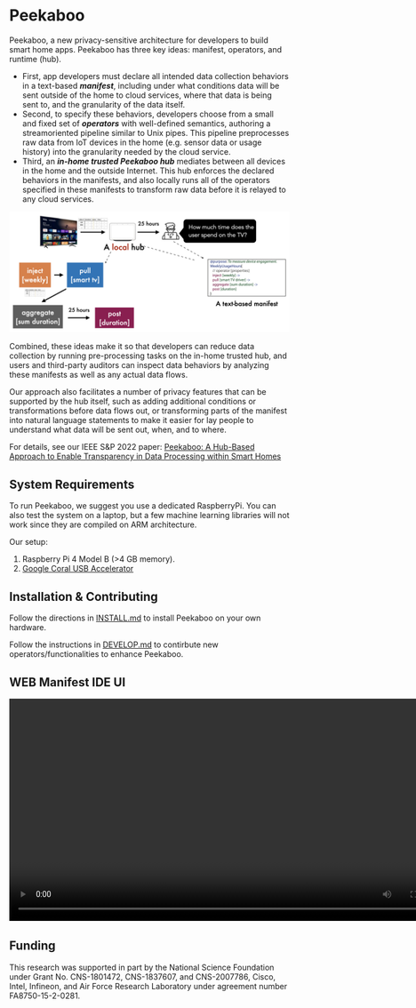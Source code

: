# Peekaboo


Peekaboo, a new privacy-sensitive
architecture for developers to build smart home apps. Peekaboo has three key ideas: manifest, operators, and runtime (hub).

- First, app developers must declare all intended data collection behaviors in a text-based ***manifest***, including under what conditions data will be sent outside of the home to cloud services, where that data is being sent to, and the granularity of the data itself. 
- Second, to specify these behaviors, developers choose from a small and fixed set
of ***operators*** with well-defined semantics, authoring a streamoriented pipeline similar to Unix pipes. This pipeline preprocesses raw data from IoT devices in the home (e.g. sensor data or usage history) into the granularity needed by the cloud service. 
- Third, an ***in-home trusted Peekaboo hub*** mediates between all devices in the home and the outside Internet. This hub enforces the declared behaviors in the manifests, and also locally runs all of the operators specified in these manifests to transform raw data before it is relayed to any cloud services.

<img src="doc/architecture-overview.jpeg"/>

Combined, these ideas make it so that developers can reduce data collection by running pre-processing tasks on the in-home trusted hub, and users and third-party auditors can inspect data behaviors by analyzing these manifests as well as any actual data flows. 

Our approach also facilitates a number of privacy features that can be supported by the hub itself, such as adding additional conditions or transformations before data flows out, or transforming parts of the manifest into natural language statements to make it easier for lay people to understand what data will be sent out, when, and to where.

For details, see our IEEE S&amp;P 2022 paper: [Peekaboo: A Hub-Based Approach to Enable Transparency in Data Processing within Smart Homes](http://haojianj.in/resource/pdf/peekaboo-oakland22.pdf)





## System Requirements

To run Peekaboo, we suggest you use a dedicated RaspberryPi. You can also test the system on a laptop, but a few machine learning libraries will not work since they are compiled on ARM architecture. 

Our setup: 

1. Raspberry Pi 4 Model B (>4 GB memory).
2. [Google Coral USB Accelerator](https://coral.ai/products/accelerator/)


## Installation & Contributing

Follow the directions in [INSTALL.md](https://github.com/CMUChimpsLab/Peekaboo/blob/main/INSTALL.md) to install Peekaboo on your own hardware.  

Follow the instructions in [DEVELOP.md](https://github.com/CMUChimpsLab/Peekaboo/blob/main/DEVELOP.md) to contirbute new operators/functionalities to enhance Peekaboo. 



## WEB Manifest IDE UI

<video src='doc/web-ide-demo.mp4' width=800></video>



## Funding
This research was supported in part by the National Science Foundation under Grant No. CNS-1801472, CNS-1837607, and CNS-2007786, Cisco, Intel, Infineon, and Air Force
Research Laboratory under agreement number FA8750-15-2-0281. 